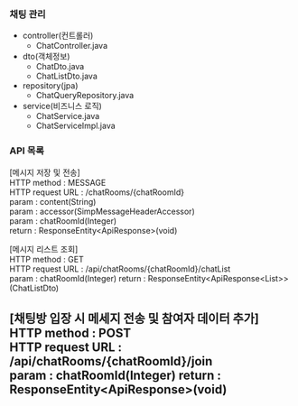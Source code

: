 ### 채팅 관리
- controller(컨트롤러)
    - ChatController.java
- dto(객체정보)
    - ChatDto.java
    - ChatListDto.java
- repository(jpa)
    - ChatQueryRepository.java
- service(비즈니스 로직)
    - ChatService.java
    - ChatServiceImpl.java

### API 목록
[메시지 저장 및 전송]  
HTTP method : MESSAGE  
HTTP request URL : /chatRooms/{chatRoomId}  
param : content(String)  
param : accessor(SimpMessageHeaderAccessor)  
param : chatRoomId(Integer)  
return : ResponseEntity<ApiResponse<Void>>(void)

[메시지 리스트 조회]  
HTTP method : GET  
HTTP request URL : /api/chatRooms/{chatRoomId}/chatList  
param : chatRoomId(Integer)
return : ResponseEntity<ApiResponse<List<MessageListDto>>>(ChatListDto)

[채팅방 입장 시 메세지 전송 및 참여자 데이터 추가]  
HTTP method : POST  
HTTP request URL : /api/chatRooms/{chatRoomId}/join  
param : chatRoomId(Integer)
return : ResponseEntity<ApiResponse<Void>>(void)
---